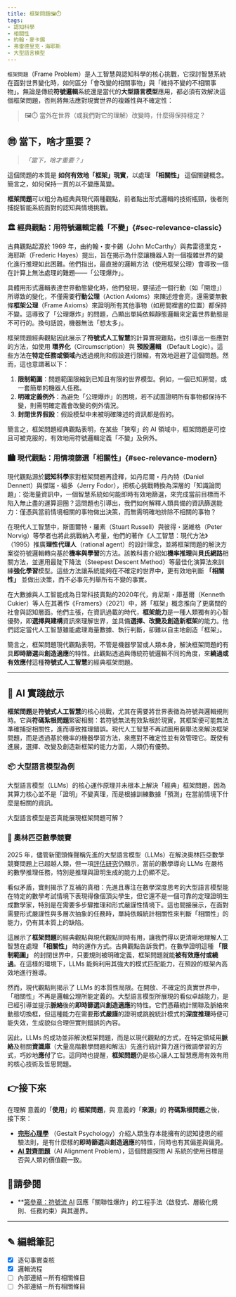 ```yaml
---
title: 框架問題🖼️⏱️
tags:
- 認知科學
- 相關性
- 約翰・麥卡錫
- 弗雷德里克・海耶斯
- 大型語言模型
---
```

`框架問題`（Frame Problem）是人工智慧與認知科學的核心挑戰，它探討智慧系統在面對世界變化時，如何區分「會改變的相關事物」與「維持不變的不相關事物」。無論是傳統**符號邏輯**系統還是當代的**大型語言模型**應用，都必須有效解決這個框架問題，否則將無法應對現實世界的複雜性與不確定性：

> 🖼️⏱️ 當外在世界（或我們對它的理解）改變時，什麼得保持穩定？

## ㉄ 當下，啥才重要？

> _「當下，啥才重要？」_

這個問題的本質是 **如何有效地「框架」現實**，以處理 **「相關性」** 這個關鍵概念。簡言之，如何保持一貫的以不變應萬變。

**框架問題**可以粗分為經典與現代兩種觀點，前者點出形式邏輯的技術瓶頸，後者則捕捉智能系統面對的認知與情境挑戰。

### 🏛️ 經典觀點：用符號邏輯定義「不變」{#sec-relevance-classic} 

古典觀點起源於 1969 年，由約翰・麥卡錫（John McCarthy）與弗雷德里克・海耶斯（Frederic Hayes）提出，旨在揭示為什麼讓機器人對一個複雜世界的變化進行推理如此困難。他們指出，最直接的邏輯方法（使用框架公理）會導致一個在計算上無法處理的難題——「公理爆炸」。

具體用形式邏輯表達世界動態變化時，他們發現，要描述一個行動（如「開燈」）所導致的變化，不僅需要**行動公理**（Action Axioms）來陳述燈會亮，還需要無數條**框架公理**（Frame Axioms）來證明所有其他事物（如房間裡書的位置）都保持不變。這導致了「公理爆炸」的問題，凸顯出單純依賴靜態邏輯來定義世界動態是不可行的。換句話說，機器無法「想太多」。

框架問題經典觀點因此展示了**符號式人工智慧**的計算實現難點，也引導出一些應對的方法，如使用 **環界化**（Circumscription）與 **預設邏輯** （Default Logic）。這些方法在**特定任務或領域**內透過規則和假設進行限縮，有效地迴避了這個問題。然而，這也意謂著以下：

1. **限制範圍**：問題範圍限縮到已知且有限的世界模型。例如，一個已知房間，或一套簡單的機器人任務。
2. **明確定義例外**：為避免「公理爆炸」的困境，若不試圖證明所有事物都保持不變，則需明確定義會改變的例外情況。
3. **封閉世界假設**：假設模型中未被明確陳述的資訊都是假的。

簡言之，框架問題經典觀點表明，在某些「狹窄」的 AI 領域中，框架問題是可控且可被克服的，有效地用符號邏輯定義「不變」及例外。

### 🏙️ 現代觀點：用情境篩選「相關性」{#sec-relevance-modern} 

現代觀點源於**認知科學**家對框架問題再詮釋，如丹尼爾・丹內特（Daniel Dennett）與傑瑞・福多（Jerry Fodor），把核心挑戰轉換為深層的「知識論問題」：從海量資訊中，一個智慧系統如何能即時有效地篩選，來完成當前目標而不陷入無止盡的運算迴圈？這問題也引導出，我們如何解釋人類具備的資訊篩選能力：僅憑與當前情境相關的事物做出決策，而無需明確地排除不相關的事物？

在現代人工智慧中，斯圖爾特・羅素（Stuart Russell）與彼得・諾維格（Peter Norvig）等學者也將此挑戰納入考量，他們的著作《人工智慧：現代方法》（1995）推廣**理性代理人**（rational agent）的設計理念，並將框架問題的解決方案從符號邏輯轉向基於**機率與學習**的方法。該教科書介紹如**機率推理**與**貝氏網路**相關方法，並運用最陡下降法（Steepest Descent Method）等最佳化演算法來訓練**強化學習**模型。這些方法讓系統能夠在不確定的世界中，更有效地判斷 **「相關性」** 並做出決策，而不必事先列舉所有不變的事實。

在大數據與人工智能成為日常科技賣點的2020年代，肯尼斯・庫基爾（Kenneth Cukier）等人在其著作《Framers》（2021）中，將「框架」概念推向了更廣闊的社會與認知層面。他們主張，在資訊過載的時代，**框架能力**是一種人類獨有的心智優勢，即**選擇與建構**資訊來理解世界，並具備**選擇、改變及創造新框架**的能力。他們認定當代人工智慧雖能處理海量數據、執行判斷，卻難以自主地創造「框架」。

簡言之，框架問題現代觀點表明，不管是機器學習或人類本身，解決框架問題的有具**即時篩選**與**創造適應**的特性。此觀點透過與傳統符號邏輯不同的角度，來**繞過或有效應付**這種**符號式人工智慧**的經典框架問題。

---
## 📌 AI 實踐啟示

**框架問題**是**符號式人工智慧**的核心挑戰，尤其在需要將世界表徵為符號與邏輯規則時。它與**符碼紮根問題**緊密相關：若符號無法有效紮根於現實，其框架便可能無法準確捕捉相關性，進而導致推理錯誤。現代人工智慧不再試圖用窮舉法來解決框架問題，而是透過基於機率的機器學習方法，來應對不確定性並有效管理它。既使有進展，選擇、改變及創造新框架的能力方面，人類仍有優勢。

### 📦 大型語言模型為例

大型語言模型（LLMs）的核心運作原理并未根本上解決「經典」框架問題，因為其算力核心並不是「證明」不變真理，而是根據訓練數據「預測」在當前情境下什麼是相關的資訊。

大型語言模型是否真能展現框架問題可解？

### 🥇 奧林匹亞數學競賽

2025 年，儘管新聞頭條聲稱先進的大型語言模型（LLMs）在解決奧林匹亞數學競賽問題上已超越人類，但一項[評估研究](https://arxiv.org/abs/2503.21934)仍顯示，當前的數學導向 LLMs 在嚴格的數學推理任務，特別是推理與證明生成的能力上仍顯不足。

看似矛盾，實則揭示了互補的真相：先進且專注在數學深度思考的大型語言模型能在特定的數學考試情境下表現得像個頂尖學生，但它還不是一個可靠的定理證明生成數學家，特別是在需要多步驟推理和形式嚴謹性情境下。這也間接展示，在面對需要形式嚴謹性與多層次抽象的任務時，單純依賴統計相關性來判斷「相關性」的能力，仍有其本質上的缺陷。

這展示了**框架問題**的經典觀點與現代觀點同時有用，讓我們得以更清晰地理解人工智慧在處理 **「相關性」** 時的運作方式。古典觀點告訴我們，在數學證明這種 **「限制範圍」** 的封閉世界中，只要規則被明確定義，框架問題就能**被有效應付或繞過**。在這樣的環境下，LLMs 能夠利用其強大的模式匹配能力，在預設的框架內高效地進行推導。

然而，現代觀點則揭示了 LLMs 的本質性局限。在開放、不確定的真實世界中，「相關性」不再是邏輯公理所能定義的。大型語言模型所展現的看似卓越能力，是已經引導並提示**脈絡**後的**即時篩選**與**創造適應**的特性。它們憑藉統計關聯及脈絡來動態切換框，但這種能力在需要**形式嚴謹**的證明或跳脫統計模式的**深度推理**時便可能失效，生成貌似合理但實則錯誤的內容。

因此，LLMs 的成功並非解決框架問題，而是以現代觀點的方式，在特定領域用**脈絡**及相關**資識庫**（大量高階數學問題和解法）先進行統計算力進行微調學習的方式，巧妙地**應付**了它。這同時也提醒，**框架問題**仍是核心讓人工智慧應用有效有用的核心技術及哲思問題。

## 👉接下來

在理解 意義的「**使用**」的 **框架問題**，與 意義的「**來源**」的 **符碼紮根問題**之後， 接下來：
* **[完形心理學](01-05-Gestalt_Psychology.zh-hant)** （Gestalt Psychology）介紹人類生存本能擁有的認知捷思的經驗法則，是有什麼樣的**即時篩選**與**創造適應**的特性，同時也有其偏差與偏見。
* **[AI 對齊問題](05-02-AI_alignment.zh-hant)**（AI Alignment Problem），這個問題探問 AI 系統的使用目標是否與人類的價值觀一致。
## 🪸請參閱

  - **[第參章：符號流 AI](03----symbolic_ai.zh-hant) 回應「關聯性爆炸」的工程手法（啟發式、層級化規則、任務約束）與其邊界。

***

## ✎ 編輯筆記

- [x] 逐句事實查核 
- [x] 邏輯流程
- [ ] 內部連結－所有相關條目
- [ ] 外部連結－所有相關條目

